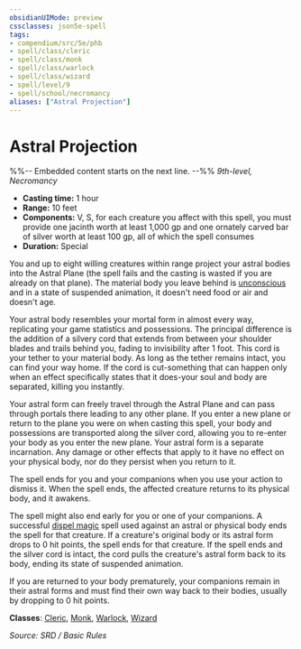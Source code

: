 ```yaml
---
obsidianUIMode: preview
cssclasses: json5e-spell
tags:
- compendium/src/5e/phb
- spell/class/cleric
- spell/class/monk
- spell/class/warlock
- spell/class/wizard
- spell/level/9
- spell/school/necromancy
aliases: ["Astral Projection"]
---
```

# Astral Projection
%%-- Embedded content starts on the next line. --%%
*9th-level, Necromancy*  

- **Casting time:** 1 hour
- **Range:** 10 feet
- **Components:** V, S, for each creature you affect with this spell, you must provide one jacinth worth at least 1,000 gp and one ornately carved bar of silver worth at least 100 gp, all of which the spell consumes
- **Duration:** Special

You and up to eight willing creatures within range project your astral bodies into the Astral Plane (the spell fails and the casting is wasted if you are already on that plane). The material body you leave behind is [unconscious](rules/conditions.md#unconscious) and in a state of suspended animation, it doesn't need food or air and doesn't age.

Your astral body resembles your mortal form in almost every way, replicating your game statistics and possessions. The principal difference is the addition of a silvery cord that extends from between your shoulder blades and trails behind you, fading to invisibility after 1 foot. This cord is your tether to your material body. As long as the tether remains intact, you can find your way home. If the cord is cut-something that can happen only when an effect specifically states that it does-your soul and body are separated, killing you instantly.

Your astral form can freely travel through the Astral Plane and can pass through portals there leading to any other plane. If you enter a new plane or return to the plane you were on when casting this spell, your body and possessions are transported along the silver cord, allowing you to re-enter your body as you enter the new plane. Your astral form is a separate incarnation. Any damage or other effects that apply to it have no effect on your physical body, nor do they persist when you return to it.

The spell ends for you and your companions when you use your action to dismiss it. When the spell ends, the affected creature returns to its physical body, and it awakens.

The spell might also end early for you or one of your companions. A successful [dispel magic](compendium/spells/dispel-magic.md) spell used against an astral or physical body ends the spell for that creature. If a creature's original body or its astral form drops to 0 hit points, the spell ends for that creature. If the spell ends and the silver cord is intact, the cord pulls the creature's astral form back to its body, ending its state of suspended animation.

If you are returned to your body prematurely, your companions remain in their astral forms and must find their own way back to their bodies, usually by dropping to 0 hit points.

**Classes**: [Cleric](compendium/classes/cleric.md), [Monk](compendium/classes/monk.md), [Warlock](compendium/classes/warlock.md), [Wizard](compendium/classes/wizard.md)

*Source: SRD / Basic Rules*